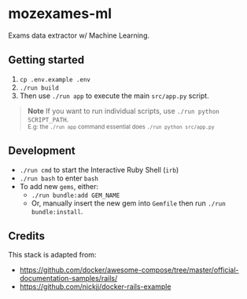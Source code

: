 # mozexames-ml

Exams data extractor w/ Machine Learning.

## Getting started

1. `cp .env.example .env`
2. `./run build`
3. Then use `./run app` to execute the main `src/app.py` script.

> **Note**
> If you want to run individual scripts, use `./run python SCRIPT_PATH`.<br>
> <sub>E.g: the `./run app` command essential does `./run python src/app.py`</sub>

## Development

<!-- TODO: Update to python docs -->
- `./run cmd` to start the Interactive Ruby Shell (`irb`)
- `./run bash` to enter `bash`
- To add new `gems`, either:
  - `./run bundle:add GEM_NAME`
  - Or, manually insert the new gem into `Gemfile` then run `./run bundle:install`.

## Credits

This stack is adapted from:

- https://github.com/docker/awesome-compose/tree/master/official-documentation-samples/rails/
- https://github.com/nickjj/docker-rails-example
